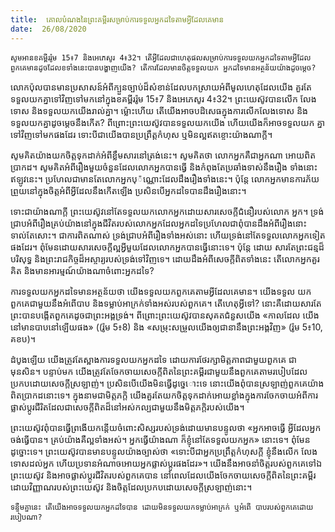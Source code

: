 ```yaml
---
title:  គោលបំណងនៃព្រះគម្ពីរសម្រាប់ការទទួលអ្នកដទៃតាមអ្វីដែលគេមាន
date:  26/08/2020
---
```


`សូមអានខគម្ពីររ៉ូម 15៖7 និងអេភេសូរ 4៖32។ តើអ្វីដែលជាហេតុផលសម្រាប់ការទទួលយកអ្នកដទៃតាមអ្វីដែលពួកគេមានដូចដែលខទាំងនេះបានបង្ហាញយើង? តើការដែលមានចិត្តទទួលយក អ្នកដទៃមានអត្ថន័យយ៉ាងដូចម្តេច?`

លោកប៉ុលបានមានប្រសាសន៍អំពីក្បួនច្បាប់ដ៏សំខាន់ដែលបកស្រាយអំពីមូលហេតុដែលយើង គួរតែទទួលយកគ្នាទៅវិញទៅមកនៅក្នុងខគម្ពីររ៉ូម 15៖7 និងអេភេសូរ 4៖32។ ព្រះយេស៊ូវបានលើក លែងទោស និងទទួលយកយើងរាល់គ្នា។ ម៉្លោះហើយ តើយើងអាចបដិសេធក្នុងការលើកលែងទោស និងទទួលយកគ្នាដូចម្តេចនឹងកើត? ពីព្រោះព្រះយេស៊ូវបានទទួលយកយើង ហើយយើងក៏អាចទទួលយក គ្នាទៅវិញទៅមកផងដែរ ទោះបីជាយើងបានប្រព្រឹត្តកំហុស ឬមិនល្អឥតខ្ចោះយ៉ាងណាក្តី។

សូមគិតយ៉ាងយកចិត្តទុកដាក់អំពីខ្លឹមសារនៅត្រង់នេះ។ សូមគិតថា លោកអ្នកគឺជាអ្នកណា អោយពិតប្រាកដ។ សូមគិតអំពីរឿងមួយចំនួនដែលលោកអ្នកបានធ្វើ និងកំពុងតែប្រឆាំងទាស់នឹងរឿង ទាំងនោះឥឡូវនេះ។ ប្រហែលជាមានតែលោកអ្នកបុ៉ណ្ណោះដែលដឹងរឿងទាំងនេះ។ ប៉ុន្តែ លោកអ្នកមានការភ័យព្រួយនៅក្នុងចិត្តអំពីអ្វីដែលនឹងកើតឡើង ប្រសិនបើអ្នកដទៃបានដឹងរឿងនោះ។

ទោះជាយ៉ាងណាក្តី ព្រះយេស៊ូវនៅតែទទួលយកលោកអ្នកដោយសារសេចក្តីជំនឿរបស់លោក អ្នក។ ទ្រង់ជ្រាបអំពីរឿងគ្រប់យ៉ាងនៅក្នុងជីវិតរបស់លោកអ្នកដែលអ្នកដទៃប្រហែលជាពុំបានដឹងអំពីរឿងនោះទាល់តែសោះ។ ជាការពិតណាស់ ទ្រង់ជ្រាបអំពីរឿងទាំងអស់នោះ ហើយទ្រង់នៅតែទទួលលោកអ្នកទៀតផងដែរ។ ពុំមែនដោយសារសេចក្តីល្អអ្វីមួយដែលលោកអ្នកបានធ្វើនោះទេ។ ប៉ុន្តែ ដោយ សារតែព្រះជន្មដ៏បរិសុទ្ធ និងព្រះរាជកិច្ចដ៏អស្ចារ្យរបស់ទ្រង់ទៅវិញទេ។ ដោយដឹងអំពីសេចក្តីពិតទាំងនេះ តើលោកអ្នកគួរគិត និងមានអារម្មណ៍យ៉ាងណាចំពោះអ្នកដទៃ?

ការទទួលយកអ្នកដទៃមានអត្ថន័យថា យើងទទួលយកពួកគេតាមអ្វីដែលគេមាន។ យើងទទួល យកពួកគេជាមួយនឹងអំពើបាប និងទម្លាប់អាក្រក់ទាំងអស់របស់ពួកគេ។ តើហេតុអ្វីទៅ? នោះគឺដោយសារតែព្រះបានបង្កើតពួកគេដូចជាព្រះអង្គទ្រង់។ ពីព្រោះព្រះយេស៊ូវបានសុគតជំនួសយើង «កាលដែល យើងនៅមានបាបនៅឡើយផង» ((រ៉ូម 5៖8) និង «សម្រុះសម្រួលយើងឲ្យជានានឹងព្រះអង្គវិញ» (រ៉ូម 5៖10, គខប)។

ដំបូងឡើយ យើងត្រូវតែស្អាងការទទួលយកអ្នកដទៃ ដោយការថែរក្សាមិត្តភាពជាមួយពួកគេ ជាមុនសិន។ បន្ទាប់មក យើងត្រូវតែចែកចាយសេចក្តីពិតនៃព្រះគម្ពីរជាមួយនឹងពួកគេតាមរបៀបដែល ប្រកបដោយសេចក្តីស្រឡាញ់។ ប្រសិនបើយើងមិនធ្វើដូច្នេោះទេ នោះយើងពុំបានស្រឡាញ់ពួកគេយ៉ាង ពិតប្រាកដនោះទេ។ ក្នុងនាមជាមិត្តភក្តិ យើងគួរតែយកចិត្តទុកដាក់អោយខ្លាំងក្នុងការចែកចាយអំពីការ ផ្លាស់ប្តូរជីរិតដែលជាសេចក្តីពិតដ៏នៅអស់កល្បជាមួយនឹងមិត្តភក្តិរបស់យើង។

ព្រះយេស៊ូវពុំបានធ្វើព្រងើយកន្តើយចំពោះសិស្សរបស់ទ្រង់ដោយមានបន្ទូលថា «អ្នកអាចធ្វើ អ្វីដែលអ្នកចង់ធ្វើបាន។ គ្រប់យ៉ាងគឺល្អទាំងអស់។ អ្នកធ្វើយ៉ាងណា ក៏ខ្ញុំនៅតែទទួលយកអ្នក» នោះទេ។ ពុំមែនដូច្នោះទេ។ ព្រះយេស៊ូវបានមានបន្ទូលយ៉ាងច្បាស់ថា «ទោះបីជាអ្នកប្រព្រឹត្តកំហុសក្តី ខ្ញុំនឹងលើក លែងទោសដល់អ្នក ហើយប្រទានអំណាចអោយអ្នកផ្លាស់ប្តូរផងដែរ»។ យើងនឹងអាចនាំចិត្តរបស់ពួកគេទៅឯព្រះយេស៊ូវ និងអាចផ្លាស់ប្តូរជីវិតរបស់ពួកគេបាន នៅពេលដែលយើងចែកចាយសេចក្តីពិតនៃព្រះគម្ពីរដោយវិញ្ញាណរបស់ព្រះយេស៊ូវ និងចិត្តដែលប្រកបដោយសេចក្តីស្រឡាញ់នោះ។

`ទន្ទឹមគ្នានេះ តើយើងអាចទទួលយកអ្នកដទៃបាន ដោយមិនទទួលយកទម្លាប់អាក្រក់ ឬអំពើ បាបរបស់ពួកគេដោយរបៀបណា?`